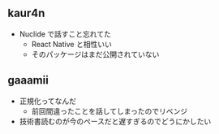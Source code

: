 ## kaur4n

- Nuclide で話すこと忘れてた
  - React Native と相性いい
  - そのパッケージはまだ公開されていない

## gaaamii

- 正規化ってなんだ
    - 前回間違ったことを話してしまったのでリベンジ
- 技術書読むのが今のペースだと遅すぎるのでどうにかしたい
